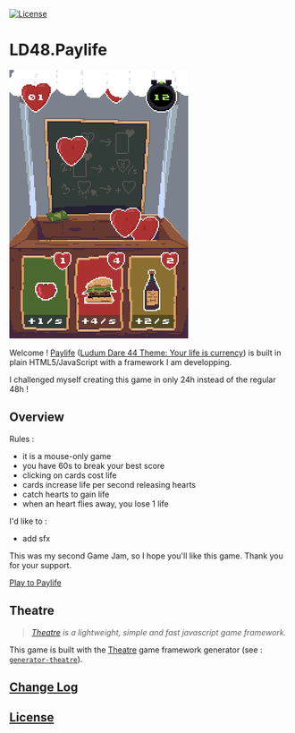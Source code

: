 [![License](https://img.shields.io/badge/license-MIT-blue.svg)](./LICENSE)

# LD48.Paylife

![Paylife](./docs/preview.png)

Welcome ! [Paylife](https://deformhead.github.io/LD48.Paylife/index.html) ([Ludum Dare 44 Theme: Your life is currency](https://ldjam.com/events/ludum-dare/44/ld48-paylife)) is built in plain HTML5/JavaScript with a framework I am developping.

I challenged myself creating this game in only 24h instead of the regular 48h !

## Overview

Rules :

- it is a mouse-only game
- you have 60s to break your best score
- clicking on cards cost life
- cards increase life per second releasing hearts
- catch hearts to gain life
- when an heart flies away, you lose 1 life

I'd like to :

- add sfx

This was my second Game Jam, so I hope you'll like this game. Thank you for your support.

[Play to Paylife](https://deformhead.github.io/LD48.Paylife/index.html)

## Theatre

> *[Theatre](https://github.com/theatrejs) is a lightweight, simple and fast javascript game framework.*

This game is built with the [Theatre](https://github.com/theatrejs) game framework generator (see : [`generator-theatre`](https://github.com/theatrejs/generator-theatre)).

## [Change Log](./CHANGELOG.md)

## [License](./LICENSE)
